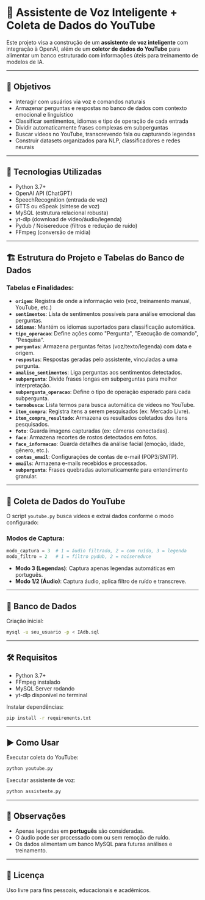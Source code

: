 
# 🤖 Assistente de Voz Inteligente + Coleta de Dados do YouTube

Este projeto visa a construção de um **assistente de voz inteligente** com integração à OpenAI, além de um **coletor de dados do YouTube** para alimentar um banco estruturado com informações úteis para treinamento de modelos de IA.

---

## 🎯 Objetivos

- Interagir com usuários via voz e comandos naturais
- Armazenar perguntas e respostas no banco de dados com contexto emocional e linguístico
- Classificar sentimentos, idiomas e tipo de operação de cada entrada
- Dividir automaticamente frases complexas em subperguntas
- Buscar vídeos no YouTube, transcrevendo fala ou capturando legendas
- Construir datasets organizados para NLP, classificadores e redes neurais

---

## 🧠 Tecnologias Utilizadas

- Python 3.7+
- OpenAI API (ChatGPT)
- SpeechRecognition (entrada de voz)
- GTTS ou eSpeak (síntese de voz)
- MySQL (estrutura relacional robusta)
- yt-dlp (download de vídeo/áudio/legenda)
- Pydub / Noisereduce (filtros e redução de ruído)
- FFmpeg (conversão de mídia)

---

## 🏗️ Estrutura do Projeto e Tabelas do Banco de Dados

### Tabelas e Finalidades:

- **`origem`**: Registra de onde a informação veio (voz, treinamento manual, YouTube, etc.)
- **`sentimentos`**: Lista de sentimentos possíveis para análise emocional das perguntas.
- **`idiomas`**: Mantém os idiomas suportados para classificação automática.
- **`tipo_operacao`**: Define ações como "Pergunta", "Execução de comando", "Pesquisa".
- **`perguntas`**: Armazena perguntas feitas (voz/texto/legenda) com data e origem.
- **`respostas`**: Respostas geradas pelo assistente, vinculadas a uma pergunta.
- **`analise_sentimentos`**: Liga perguntas aos sentimentos detectados.
- **`subpergunta`**: Divide frases longas em subperguntas para melhor interpretação.
- **`subpergunta_operacao`**: Define o tipo de operação esperado para cada subpergunta.
- **`termobusca`**: Lista termos para busca automática de vídeos no YouTube.
- **`item_compra`**: Registra itens a serem pesquisados (ex: Mercado Livre).
- **`item_compra_resultado`**: Armazena os resultados coletados dos itens pesquisados.
- **`foto`**: Guarda imagens capturadas (ex: câmeras conectadas).
- **`face`**: Armazena recortes de rostos detectados em fotos.
- **`face_informacao`**: Guarda detalhes da análise facial (emoção, idade, gênero, etc.).
- **`contas_email`**: Configurações de contas de e-mail (POP3/SMTP).
- **`emails`**: Armazena e-mails recebidos e processados.
- **`subpergunta`**: Frases quebradas automaticamente para entendimento granular.

---

## 📂 Coleta de Dados do YouTube

O script `youtube.py` busca vídeos e extrai dados conforme o modo configurado:

### Modos de Captura:

```python
modo_captura = 3  # 1 = áudio filtrado, 2 = com ruído, 3 = legenda
modo_filtro = 2   # 1 = filtro pydub, 2 = noisereduce
```

- **Modo 3 (Legendas)**: Captura apenas legendas automáticas em português.
- **Modo 1/2 (Áudio)**: Captura áudio, aplica filtro de ruído e transcreve.

---

## 💾 Banco de Dados

Criação inicial:
```bash
mysql -u seu_usuario -p < IAdb.sql
```

---

## 🛠️ Requisitos

- Python 3.7+
- FFmpeg instalado
- MySQL Server rodando
- yt-dlp disponível no terminal

Instalar dependências:
```bash
pip install -r requirements.txt
```

---

## ▶️ Como Usar

Executar coleta do YouTube:
```bash
python youtube.py
```

Executar assistente de voz:
```bash
python assistente.py
```

---

## 📌 Observações

- Apenas legendas em **português** são consideradas.
- O áudio pode ser processado com ou sem remoção de ruído.
- Os dados alimentam um banco MySQL para futuras análises e treinamento.

---

## 📄 Licença

Uso livre para fins pessoais, educacionais e acadêmicos.
